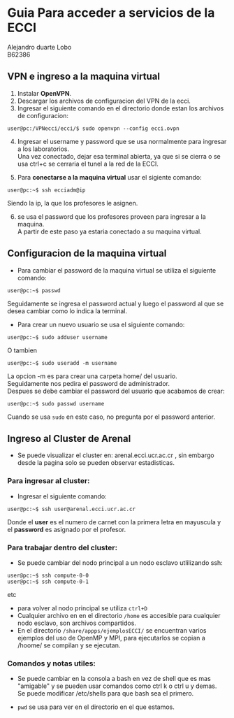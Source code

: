 # Guia Para acceder a servicios de la ECCI    
Alejandro duarte Lobo  
B62386  
  
## VPN e ingreso a la maquina virtual
1. Instalar **OpenVPN**.  
2. Descargar los archivos de configuracion del VPN de la ecci.  
3. Ingresar el siguiente comando en el directorio donde estan los archivos de configuracion:  
```console
user@pc:/VPNecci/ecci/$ sudo openvpn --config ecci.ovpn  
```
4. Ingresar el username y password que se usa normalmente para ingresar a los laboratorios.  
Una vez conectado, dejar esa terminal abierta, ya que si se cierra o se usa ctrl+c se cerraria el tunel a la red de la ECCI.  

5. Para **conectarse a la maquina virtual** usar el sigiente comando:  
```console
user@pc:~$ ssh ecciadm@ip  
```  
Siendo la ip, la que los profesores le asignen.  
  
6. se usa el password que los profesores proveen para ingresar a la maquina.  
A partir de este paso ya estaria conectado a su maquina virtual.  
   
## Configuracion de la maquina virtual  
* Para cambiar el password de la maquina virtual se utiliza el siguiente comando:  
```console
user@pc:~$ passwd  
```
Seguidamente se ingresa el password actual y luego el password al que se desea cambiar como lo indica la terminal.  

* Para crear un nuevo usuario se usa el siguiente comando:
```console
user@pc:~$ sudo adduser username
```
O tambien  
```console
user@pc:~$ sudo useradd -m username

```
La opcion -m es para crear una carpeta home/ del usuario.  
Seguidamente nos pedira el password de administrador.  
Despues se debe cambiar el password del usuario que acabamos de crear:  
```console
user@pc:~$ sudo passwd username
```
Cuando se usa `sudo` en este caso, no pregunta por el password anterior.   

## Ingreso al Cluster de Arenal
* Se puede visualizar el cluster en: arenal.ecci.ucr.ac.cr , sin embargo desde la pagina solo se pueden observar estadisticas.    
### Para ingresar al cluster:
* Ingresar el siguiente comando:  
```console
user@pc:~$ ssh user@arenal.ecci.ucr.ac.cr  
```
  
Donde el **user** es el numero de carnet con la primera letra en mayuscula y el **password** es asignado por el profesor.  
### Para trabajar dentro del cluster:
* Se puede cambiar del nodo principal a un nodo esclavo utlilizando ssh:
```console
user@pc:~$ ssh compute-0-0    
user@pc:~$ ssh compute-0-1   
```
etc    
  
  
* para volver al nodo principal se utiliza `ctrl+D`
* Cualquier archivo en en el directorio `/home` es accesible para cualquier nodo esclavo, son archivos compartidos.
* En el directorio `/share/appps/ejemplosECCI/` se encuentran varios ejemplos del uso de OpenMP y MPI, para ejecutarlos se copian a /hoome/ se compilan y se ejecutan.
  
### Comandos y notas utiles:
* Se puede cambiar en la consola a bash en vez de shell que es mas "amigable" y se pueden usar comandos como ctrl k o ctrl u y demas.  
Se puede modificar /etc/shells para que bash sea el primero.  
  
   
* `pwd` se usa para ver en el directorio en el que estamos.  
  

